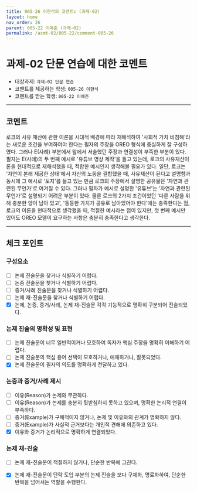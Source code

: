 ```yaml
---
title: 005-26 이현석의 코멘트c (과제-02) 
layout: home
nav_order: 26
parent: 005-22 이예준 (과제-02)
permalink: /asmt-02/005-22/comment-005-26
---
```


# 과제-02 단문 연습에 대한 코멘트

- 대상과제: `과제-02 단문 연습`
- 코멘트를 제공하는 학생: `005-26 이현석` 
- 코멘트를 받는 학생: `005-22 이예준` 

---

## 코멘트

로크의 사유 재산에 관한 이론을 시대적 배경에 따라 재해석하여 '사회적 가치 비침해'라는 새로운 조건을 부여하여야 한다는 필자의 주장을 OREO 형식에 충실하게 잘 구성하였다. 그러나 E(사례) 부분에서 앞에서 서술했던 주장과 연결성이 부족한 부분이 있다. 필자는 E(사례)의 두 번째 예시로 '유튜브 영상 제작'을 들고 있는데, 로크의 사유재산이론을 현대적으로 재해석했을 때, 적합한 예시인지 생각해볼 필요가 있다. 일단, 로크는 '자연이 본래 제공한 상태'에서 자신의 노동을 결합했을 때, 사유재산이 된다고 설명함과 동시에 그 예시로 '토지'를 들고 있는 만큼 로크의 주장에서 설명한 공유물은 '자연과 관련된 무언가'로 여겨질 수 있다. 그러나 필자가 예시로 설명한 '유튜브'는 '자연과 관련된 무언가'로 설명되기 어려운 부분이 있다. 물론 로크의 2가지 조건이었던 '다른 사람을 위해 충분한 양이 남아 있고', '동등한 가치가 공유로 남아있어야 한다'에는 충족한다는 점, 로크의 이론을 현대적으로 생각했을 때, 적절한 예시라는 점이 있지만, 첫 번째 예시만 있어도 OREO 모델이 요구하는 사항은 충분히 충족한다고 생각한다.

---

## 체크 포인트

### **구성요소**
- [ ] 논제 진술문을 찾거나 식별하기 어렵다.
- [ ] 논증 진술문을 찾거나 식별하기 어렵다.
- [ ] 증거/사례 진술문을 찾거나 식별하기 어렵다.
- [ ] 논제 재-진술문을 찾거나 식별하기 어렵다.
- [x] 논제, 논증, 증거/사례, 논제 재-진술문 각각 기능적으로 명확히 구분되어 진술되었다.

### **논제 진술의 명확성 및 표현**  
- [ ] 논제 진술문이 너무 일반적이거나 모호하여 독자가 핵심 주장을 명확히 이해하기 어렵다.  
- [ ] 논제 진술문의 핵심 용어 선택이 모호하거나, 애매하거나, 잘못되었다.  
- [x] 논제 진술문이 필자의 의도를 명확하게 전달하고 있다.  

### **논증과 증거/사례 제시**  
- [ ] 이유(Reason)가 논제와 무관하다.
- [ ] 이유(Reason)가 논제를 충분히 뒷받침하지 못하고 있으며, 명확한 논리적 연결이 부족하다.  
- [ ] 증거(Example)가 구체적이지 않거나, 논제 및 이유와의 관계가 명확하지 않다. 
- [ ] 증거(Example)가 사실적 근거보다는 개인적 견해에 의존하고 있다.  
- [x] 이유와 증거가 논리적으로 명확하게 연결되었다.  

### **논제 재-진술**  
- [ ] 논제 재-진술문이 적절하지 않거나, 단순한 반복에 그친다.   
- [x] 논제 재-진술문이 단락 도입 부분의 논제 진술을 보다 구체화, 명료화하여, 단순한 반복을 넘어서는 역할을 수행한다.  

